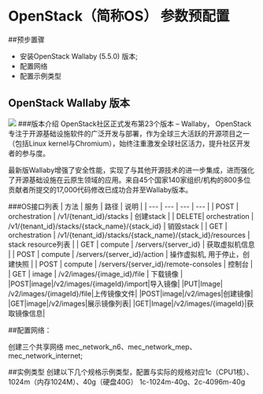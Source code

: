 # OpenStack（简称OS） 参数预配置
##预步置骤
- 安装OpenStack Wallaby (5.5.0) 版本;
- 配置网络
- 配置示例类型

## OpenStack Wallaby 版本
![](https://pics6.baidu.com/feed/9c16fdfaaf51f3def0316ac698d1ab173b29795c.jpeg?token=fd931b36007bef42854fd783e3a21496)
###版本介绍
OpenStack社区正式发布第23个版本 – Wallaby， OpenStack专注于开源基础设施软件的广泛开发与部署，作为全球三大活跃的开源项目之一（包括Linux kernel与Chromium），始终注重激发全球社区活力，提升社区开发者的参与度。

最新版Wallaby增强了安全性能，实现了与其他开源技术的进一步集成，进而强化了开源基础设施在云原生领域的应用。来自45个国家140家组织/机构的800多位贡献者所提交的17,000代码修改已成功合并至Wallaby版本。

###OS接口列表
| 方法 | 服务 | 路径 | 说明 |
| --- | --- | --- | --- |
| POST | orchestration | /v1/{tenant_id}/stacks | 创建stack |
| DELETE| orchestration | /v1/{tenant_id}/stacks/{stack_name}/{stack_id} | 销毁stack |
| GET | orchestration | /v1/{tenant_id}/stacks/{stack_name}/{stack_id}/resources | stack resource列表 |
| GET | compute | /servers/{server_id} | 获取虚拟机信息 |
| POST | compute | /servers/{server_id}/action | 操作虚拟机, 用于停止，创建快照 |
| POST | compute | /servers/{server_id}/remote-consoles | 控制台 |
| GET | image | /v2/images/{image_id}/file | 下载镜像 |
|POST|image|/v2/images/{imageId}/import|导入镜像|
|PUT|Image| /v2/images/{imageId}/file|上传镜像文件|
|POST|image|/v2/images|创建镜像|
|GET|image|/v2/images|展示镜像列表|
|GET|Image|/v2/images/{imageId}|获取镜像信息|


##配置网络：

创建三个共享网络
mec_network_n6、mec_network_mep、mec_network_internet;


##实例类型
创建以下几个规格示例类型，配置与实际的规格对应1c（CPU1核）、1024m（内存1024M）、40g（硬盘40G）
1c-1024m-40g、2c-4096m-40g